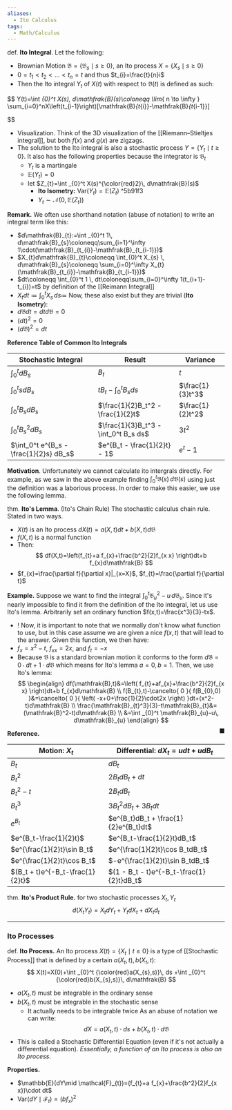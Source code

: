 ```yaml
---
aliases:
  - Ito Calculus
tags:
  - Math/Calculus
---
```


def. **Ito Integral**. Let the following:
- Brownian Motion $\mathfrak{B}=\{ \mathfrak{B}_{s}\mid s\geq 0 \}$, an Ito process $X=\{ X_{s}\mid s\geq 0 \}$
- $0=t_{1}<t_{2}<\dots<t_{n}=t$ and thus $t_{i}=\frac{t}{n}i$
- Then the Ito integral $Y_{t}$ of $X(t)$ with respect to $\mathfrak{B}(t)$ is defined as such:
  
$$
  Y(t)=\int _{0}^t X(s)\, d\mathfrak{B}(s)\coloneqq \lim_{ n \to \infty } \sum_{i=0}^nX\left(t_{i-1}\right)[\mathfrak{B}_{t_{i}}-\mathfrak{B}_{t_{i-1}}]
  
  
  
  
$$

- Visualization. Think of the 3D visualization of the [[Riemann–Stieltjes integral]], but both $f(x)$ and $g(x)$ are zigzags.
- The solution to the Ito integral is also a stochastic process $Y=\{ Y_{t}\mid t\geq 0 \}$. It also has the following properties because the integrator is $\mathfrak{B}_{t}$
	- $Y_{t}$ is a martingale
	- $\mathbb{E}(Y_{t})=0$
	- let $Z_{t}=\int _{0}^t X(s)^{\color{red}2}\, d\mathfrak{B}(s)$
		- **Ito Isometry:** $\text{Var}(Y_{t})=\mathbb{E}(Z_{t})$ ^5b91f3
		- $Y_{t}\sim \mathcal{N}(0,\mathbb{E}(Z_{t}))$

**Remark.** We often use shorthand notation (abuse of notation) to write an integral term like this:
- $d\mathfrak{B}_{t}:=\int _{0}^t 1\, d\mathfrak{B}_{s}\coloneqq\sum_{i=1}^\infty 1\cdot(\mathfrak{B}_{t_{i}}-\mathfrak{B}_{t_{i-1}})$
- $X_{t}d\mathfrak{B}_{t}\coloneqq \int_{0}^t X_{s} \, d\mathfrak{B}_{s}\coloneqq \sum_{i=0}^\infty X_{t}(\mathfrak{B}_{t_{i}}-\mathfrak{B}_{t_{i-1}})$
- $dt\coloneqq \int_{0}^t 1 \, dt\coloneqq\sum_{i=0}^\infty 1(t_{i+1}-t_{i})=t$ by definition of the [[Reimann Integral]]
- $X_{t}dt\coloneqq\int _{0}^t X_{s}\, ds\coloneqq$
Now, these also exist but they are trivial (**Ito Isometry**):
- $d\mathfrak{B}dt=dtd\mathfrak{B}=0$
- $(dt)^2=0$
- $(d\mathfrak{B})^2=dt$

**Reference Table of Common Ito Integrals**

| Stochastic Integral                    | Result                               | Variance         |
| -------------------------------------- | ------------------------------------ | ---------------- |
| $\int_0^t dB_s$                        | $B_t$                                | $t$              |
| $\int_0^t s dB_s$                      | $tB_t - \int_0^t B_s ds$             | $\frac{1}{3}t^3$ |
| $\int_0^t B_s dB_s$                    | $\frac{1}{2}B_t^2 - \frac{1}{2}t$    | $\frac{1}{2}t^2$ |
| $\int_0^t B_s^2 dB_s$                  | $\frac{1}{3}B_t^3 - \int_0^t B_s ds$ | $3t^2$           |
| $\int_0^t e^{B_s - \frac{1}{2}s} dB_s$ | $e^{B_t - \frac{1}{2}t} - 1$         | $e^t - 1$        |

**Motivation**. Unfortunately we cannot calculate ito intergrals directly. For example, as we saw in the above example finding $\int _{0}^t\mathfrak{B}(s) \, d\mathfrak{B}(s)$ using just the definition was a laborious process. In order to make this easier, we use the following lemma.

thm. **Ito's Lemma**. (Ito's Chain Rule) The stochastic calculus chain rule. Stated in two ways.
- $X(t)$ is an Ito process $dX(t)=a(X,t)dt+b(X,t)d\mathfrak{B}$
- $f(X,t)$ is a normal function
- Then:
$$
df(X,t)=\left(f_{t}+a f_{x}+\frac{b^2}{2}f_{x x} \right)dt+b f_{x}d\mathfrak{B}
$$
- $f_{x}=\frac{\partial f}{\partial x}|_{x=X}$, $f_{t}=\frac{\partial f}{\partial t}$

**Example.** Suppose we want to find the integral $\int _{0}^t \mathfrak{B}_{u}^2-u\, d\mathfrak{B}_{u}$. Since it's nearly impossible to find it from the definition of the Ito integral, let us use Ito's lemma. Arbitrarily set an ordinary function $f(x,t)=\frac{x^3}{3}-tx$.
- ! Now, it is important to note that we normally don't know what function to use, but in this case assume we are given a nice $f(x,t)$ that will lead to the answer. Given this function, we then have:
- $f_{x}=x^2-t$, $f_{xx}=2x$, and $f_{t}=-x$
- Because $\mathfrak{B}$ is a standard brownian motion it conforms to the form $d\mathfrak{B}=0\cdot dt+1\cdot d\mathfrak{B}$ which means for Ito's lemma $a=0,b=1$.
Then, we use Ito's lemma:
$$
\begin{align}
df(\mathfrak{B},t)&=\left( f_{t}+af_{x}+\frac{b^2}{2}f_{x x} \right)dt+b f_{x}d\mathfrak{B} \\
f(B_{t},t)-\cancelto{ 0 }{ f(B_{0},0) }&=\cancelto{ 0 }{ \left( -x+0+\frac{1}{2}\cdot2x \right) }dt+(x^2-t)d\mathfrak{B} \\
\frac{\mathfrak{B}_{t}^3}{3}-t\mathfrak{B}_{t}&=(\mathfrak{B}^2-t)d\mathfrak{B} \\
&=\int _{0}^t \mathfrak{B}_{u}-u\, d\mathfrak{B}_{u} 
\end{align}
$$
<span style="float:right;">■</span>

**Reference.**

| Motion: $X_t$ | Differential: $dX_t=udt + udB_t$ |
| ---- | ---- |
| $B_t$ | $dB_{t}$ |
| $B_t^2$ | $2B_tdB_t + dt$ |
| $B_t^2 - t$ | $2B_tdB_t$ |
| $B_t^3$ | $3B_t^2dB_t + 3B_tdt$ |
| $e^{B_t}$ | $e^{B_t}dB_t + \frac{1}{2}e^{B_t}dt$ |
| $e^{B_t-\frac{1}{2}t}$ | $e^{B_t-\frac{1}{2}t}dB_t$ |
| $e^{\frac{1}{2}t}\sin B_t$ | $e^{\frac{1}{2}t}\cos B_tdB_t$ |
| $e^{\frac{1}{2}t}\cos B_t$ | $-e^{\frac{1}{2}t}\sin B_tdB_t$ |
| $(B_t + t)e^{-B_t-\frac{1}{2}t}$ | $(1 - B_t - t)e^{-B_t-\frac{1}{2}t}dB_t$ |

thm. **Ito's Product Rule.** for two stochastic processes $X_{t},Y_{t}$
$$
d(X_{t}Y_{t}) = X_{t}dY_{t} + Y_{t}dX_{t} + dX_{t}d_{t}
$$

---
### Ito Processes

def. **Ito Process.** An Ito process $X(t)=\{ X_{t}\mid t\geq 0 \}$ is a type of [[Stochastic Process]] that is defined by a certain $a(X_{t},t),b(X_{t},t)$:
$$
X(t)=X(0)+\int _{0}^t {\color{red}a(X_{s},s)}\, ds +\int _{0}^t {\color{red}b(X_{s},s)}\, d\mathfrak{B} 
$$
- $a(X_{t},t)$ must be integrable in the ordinary sense
- $b(X_{t},t)$ must be integrable in the stochastic sense
	- It actually needs to be integrable twice
As an abuse of notation we can write:
$$
dX=a(X_{t},t)\cdot ds+b(X_{t},t)\cdot d\mathfrak{B}
$$
- This is called a Stochastic Differential Equation (even if it's not actually a differential equation).
_Essentially, a function of an Ito process is also an Ito process._

**Properties.**
- $\mathbb{E}(dY\mid \mathcal{F}_{t})=(f_{t}+a f_{x}+\frac{b^2}{2}f_{x x})\cdot dt$
- $\text{Var}(dY\mid \mathcal{F}_{t}) =(b f_{x})^2$



